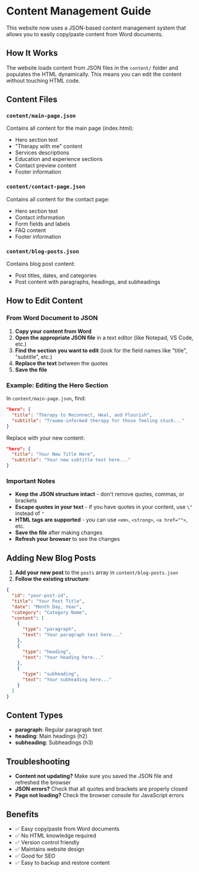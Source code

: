 # Content Management Guide

This website now uses a JSON-based content management system that allows you to easily copy/paste content from Word documents.

## How It Works

The website loads content from JSON files in the `content/` folder and populates the HTML dynamically. This means you can edit the content without touching HTML code.

## Content Files

### `content/main-page.json`
Contains all content for the main page (index.html):
- Hero section text
- "Therapy with me" content
- Services descriptions
- Education and experience sections
- Contact preview content
- Footer information

### `content/contact-page.json`
Contains all content for the contact page:
- Hero section text
- Contact information
- Form fields and labels
- FAQ content
- Footer information

### `content/blog-posts.json`
Contains blog post content:
- Post titles, dates, and categories
- Post content with paragraphs, headings, and subheadings

## How to Edit Content

### From Word Document to JSON

1. **Copy your content from Word**
2. **Open the appropriate JSON file** in a text editor (like Notepad, VS Code, etc.)
3. **Find the section you want to edit** (look for the field names like "title", "subtitle", etc.)
4. **Replace the text** between the quotes
5. **Save the file**

### Example: Editing the Hero Section

In `content/main-page.json`, find:
```json
"hero": {
  "title": "Therapy to Reconnect, Heal, and Flourish",
  "subtitle": "Trauma-informed therapy for those feeling stuck..."
}
```

Replace with your new content:
```json
"hero": {
  "title": "Your New Title Here",
  "subtitle": "Your new subtitle text here..."
}
```

### Important Notes

- **Keep the JSON structure intact** - don't remove quotes, commas, or brackets
- **Escape quotes in your text** - if you have quotes in your content, use `\"` instead of `"`
- **HTML tags are supported** - you can use `<em>`, `<strong>`, `<a href="">`, etc.
- **Save the file** after making changes
- **Refresh your browser** to see the changes

## Adding New Blog Posts

1. **Add your new post** to the `posts` array in `content/blog-posts.json`
2. **Follow the existing structure**:
```json
{
  "id": "your-post-id",
  "title": "Your Post Title",
  "date": "Month Day, Year",
  "category": "Category Name",
  "content": [
    {
      "type": "paragraph",
      "text": "Your paragraph text here..."
    },
    {
      "type": "heading",
      "text": "Your heading here..."
    },
    {
      "type": "subheading",
      "text": "Your subheading here..."
    }
  ]
}
```

## Content Types

- **paragraph**: Regular paragraph text
- **heading**: Main headings (h2)
- **subheading**: Subheadings (h3)

## Troubleshooting

- **Content not updating?** Make sure you saved the JSON file and refreshed the browser
- **JSON errors?** Check that all quotes and brackets are properly closed
- **Page not loading?** Check the browser console for JavaScript errors

## Benefits

- ✅ Easy copy/paste from Word documents
- ✅ No HTML knowledge required
- ✅ Version control friendly
- ✅ Maintains website design
- ✅ Good for SEO
- ✅ Easy to backup and restore content